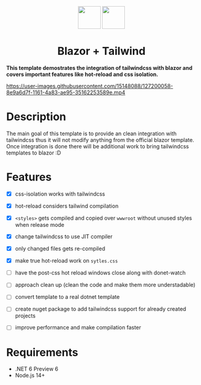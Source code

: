 <div align="center">
  <img height="60" src="https://upload.wikimedia.org/wikipedia/commons/d/d0/Blazor.png">
  <img height="60" src="https://www.markusantonwolf.com/media/pages/blog/tailwind-css/265298487-1596675041/tailwind-css-logo.svg">
  <h1>Blazor + Tailwind</h1>
</div>

**This template demostrates the integration of tailwindcss with blazor and covers important features like hot-reload and css isolation.**

https://user-images.githubusercontent.com/15148088/127200058-8e9a6d7f-1161-4a83-ae95-35162253589e.mp4

# Description
The main goal of this template is to provide an clean integration with tailwindcss thus it will not modify anything from the official blazor template. Once integration is done there will be additional work to bring tailwindcss templates to blazor :D

# Features
- [x] css-isolation works with tailwindcss
- [x] hot-reload considers tailwind compilation
- [x] `<styles>` gets compiled and copied over `wwwroot` without unused styles when release mode
- [x] change tailwindcss to use JIT compiler
- [x] only changed files gets re-compiled
- [x] make true hot-reload work on `sytles.css`
- [ ] have the post-css hot reload windows close along with donet-watch
- [ ] approach clean up (clean the code and make them more understadable)
- [ ] convert template to a real dotnet template
- [ ] create nuget package to add tailwindcss support for already created projects
- [ ] improve performance and make compilation faster


# Requirements 
- .NET 6 Preview 6
- Node.js 14+
